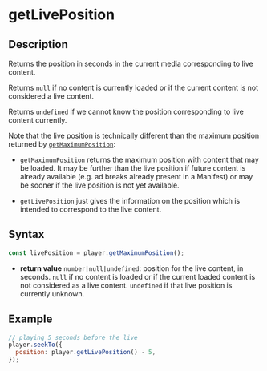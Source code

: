 # getLivePosition

## Description

Returns the position in seconds in the current media corresponding to live
content.

Returns `null` if no content is currently loaded or if the current content is
not considered a live content.

Returns `undefined` if we cannot know the position corresponding to live
content currently.

Note that the live position is technically different than the maximum position
returned by [`getMaximumPosition`](./getMaximumPosition.md):

  - `getMaximumPosition` returns the maximum position with content that may be
    loaded. It may be further than the live position if future content is
    already available (e.g. ad breaks already present in a Manifest) or may
    be sooner if the live position is not yet available.

  - `getLivePosition` just gives the information on the position which is
    intended to correspond to the live content.

## Syntax

```js
const livePosition = player.getMaximumPosition();
```

  - **return value** `number|null|undefined`: position for the live content, in
    seconds.
    `null` if no content is loaded or if the current loaded content is
    not considered as a live content.
    `undefined` if that live position is currently unknown.

## Example

```js
// playing 5 seconds before the live
player.seekTo({
  position: player.getLivePosition() - 5,
});
```
